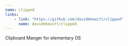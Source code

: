 ```yaml
---
name: clipped
links: 
    - link: "https://github.com/davidmhewitt/clipped"
      name: davidmhewitt/clipped
---
```

<p>Clipboard Manger for elementary OS</p>